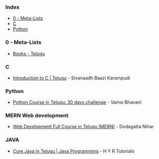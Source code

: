 ### Index

* [0 - Meta-Lists](#0---meta-lists)
* [C](#c)
* [Python](#python)


### 0 - Meta-Lists

* [Books - Telugu](https://sites.google.com/nptel.iitm.ac.in/translated-ebook/telugu)


### <a id="c"></a>C

* [Introduction to C \| Telugu](https://www.computerintelugu.com/2012/11/cmenu.html) - Sivanaadh Baazi Karampudi


### <a id="python"></a>Python

* [Python Course in Telugu: 30 days challenge](https://www.youtube.com/playlist?list=PLNgoFk5SYUglQOaXSY8lAlPXmK6tQBHaw) - Vamsi Bhavani


### <a id="MERN"></a>MERN Web development

* [Web Development Full Course in Telugu (MERN)](https://youtube.com/playlist?list=PL2Kd-KQLppEFbfdJHywOu6b_GAjn3LxE1&si=btWBIKe1EbMntfys) - Dodagatta Nihar


### <a id="JAVA"></a>JAVA
* [Core Java in Telugu | Java Programming](https://youtube.com/playlist?list=PLz8gl4BEGkEGYXNZrIRHJUSoxS_FPBrDy&si=w9idhgQmPCsUzEZX) - H Y R Tutorials
